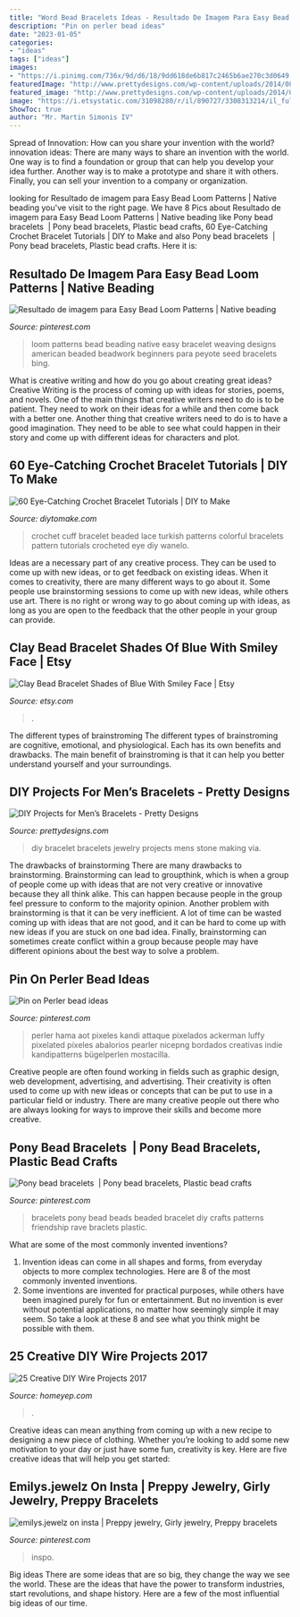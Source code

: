 ```yaml
---
title: "Word Bead Bracelets Ideas - Resultado De Imagem Para Easy Bead Loom Patterns"
description: "Pin on perler bead ideas"
date: "2023-01-05"
categories:
- "ideas"
tags: ["ideas"]
images:
- "https://i.pinimg.com/736x/9d/d6/18/9dd618de6b817c2465b6ae270c3d0649.jpg"
featuredImage: "http://www.prettydesigns.com/wp-content/uploads/2014/08/DIY-Men-Bracelet.jpg"
featured_image: "http://www.prettydesigns.com/wp-content/uploads/2014/08/DIY-Men-Bracelet.jpg"
image: "https://i.etsystatic.com/31098280/r/il/890727/3308313214/il_fullxfull.3308313214_gap9.jpg"
ShowToc: true
author: "Mr. Martin Simonis IV"
---
```



Spread of Innovation: How can you share your invention with the world?
innovation ideas: 
There are many ways to share an invention with the world. One way is to find a foundation or group that can help you develop your idea further. Another way is to make a prototype and share it with others. Finally, you can sell your invention to a company or organization.

	

		
looking for Resultado de imagem para Easy Bead Loom Patterns | Native beading you've visit to the right page. We have 8 Pics about Resultado de imagem para Easy Bead Loom Patterns | Native beading like Pony bead bracelets ️ | Pony bead bracelets, Plastic bead crafts, 60 Eye-Catching Crochet Bracelet Tutorials | DIY to Make and also Pony bead bracelets ️ | Pony bead bracelets, Plastic bead crafts. Here it is:
		
    
## Resultado De Imagem Para Easy Bead Loom Patterns | Native Beading

<img loading=lazy src="https://i.pinimg.com/736x/13/45/d9/1345d905c96fb473eceb363a3c9e1caa.jpg" onerror="this.onerror=null;this.src='https://tse2.mm.bing.net/th?id=OIP.g1hCt_pMNOkZGa3wZqxjmgAAAA&amp;pid=15.1';" alt="Resultado de imagem para Easy Bead Loom Patterns | Native beading">

_Source: pinterest.com_

>loom patterns bead beading native easy bracelet weaving designs american beaded beadwork beginners para peyote seed bracelets bing. 

	

What is creative writing and how do you go about creating great ideas?
Creative Writing is the process of coming up with ideas for stories, poems, and novels. One of the main things that creative writers need to do is to be patient. They need to work on their ideas for a while and then come back with a better one. Another thing that creative writers need to do is to have a good imagination. They need to be able to see what could happen in their story and come up with different ideas for characters and plot.

    
## 60 Eye-Catching Crochet Bracelet Tutorials | DIY To Make

<img loading=lazy src="http://www.diytomake.com/wp-content/uploads/2016/10/Beaded-Crochet-Cuff.jpg" onerror="this.onerror=null;this.src='https://tse4.mm.bing.net/th?id=OIP.tJvZcyaFNg6KhhJbjp6HhAHaJ4&amp;pid=15.1';" alt="60 Eye-Catching Crochet Bracelet Tutorials | DIY to Make">

_Source: diytomake.com_

>crochet cuff bracelet beaded lace turkish patterns colorful bracelets pattern tutorials crocheted eye diy wanelo. 

	

Ideas are a necessary part of any creative process. They can be used to come up with new ideas, or to get feedback on existing ideas. When it comes to creativity, there are many different ways to go about it. Some people use brainstorming sessions to come up with new ideas, while others use art. There is no right or wrong way to go about coming up with ideas, as long as you are open to the feedback that the other people in your group can provide.

    
## Clay Bead Bracelet Shades Of Blue With Smiley Face | Etsy

<img loading=lazy src="https://i.etsystatic.com/31098280/r/il/890727/3308313214/il_fullxfull.3308313214_gap9.jpg" onerror="this.onerror=null;this.src='https://tse4.mm.bing.net/th?id=OIP.iE0-CRk6ul1oBfQ7hCRsowHaJ4&amp;pid=15.1';" alt="Clay Bead Bracelet Shades of Blue With Smiley Face | Etsy">

_Source: etsy.com_

>. 

	

The different types of brainstroming
The different types of brainstroming are cognitive, emotional, and physiological. Each has its own benefits and drawbacks. The main benefit of brainstroming is that it can help you better understand yourself and your surroundings.

    
## DIY Projects For Men’s Bracelets - Pretty Designs

<img loading=lazy src="http://www.prettydesigns.com/wp-content/uploads/2014/08/DIY-Men-Bracelet.jpg" onerror="this.onerror=null;this.src='https://tse4.mm.bing.net/th?id=OIP.x1Kzb9j7AGiNTeDkFqlp4gHaJ4&amp;pid=15.1';" alt="DIY Projects for Men’s Bracelets - Pretty Designs">

_Source: prettydesigns.com_

>diy bracelet bracelets jewelry projects mens stone making via. 

	

The drawbacks of brainstorming
There are many drawbacks to brainstorming. Brainstorming can lead to groupthink, which is when a group of people come up with ideas that are not very creative or innovative because they all think alike. This can happen because people in the group feel pressure to conform to the majority opinion. Another problem with brainstorming is that it can be very inefficient. A lot of time can be wasted coming up with ideas that are not good, and it can be hard to come up with new ideas if you are stuck on one bad idea. Finally, brainstorming can sometimes create conflict within a group because people may have different opinions about the best way to solve a problem.

    
## Pin On Perler Bead Ideas

<img loading=lazy src="https://i.pinimg.com/736x/9d/d6/18/9dd618de6b817c2465b6ae270c3d0649.jpg" onerror="this.onerror=null;this.src='https://tse1.mm.bing.net/th?id=OIP.Jfikv1TbQqSED6XYoggaFAHaIC&amp;pid=15.1';" alt="Pin on Perler bead ideas">

_Source: pinterest.com_

>perler hama aot pixeles kandi attaque pixelados ackerman luffy pixelated píxeles abalorios pearler nicepng bordados creativas indie kandipatterns bügelperlen mostacilla. 

	

Creative people are often found working in fields such as graphic design, web development, advertising, and advertising. Their creativity is often used to come up with new ideas or concepts that can be put to use in a particular field or industry. There are many creative people out there who are always looking for ways to improve their skills and become more creative.

    
## Pony Bead Bracelets ️ | Pony Bead Bracelets, Plastic Bead Crafts

<img loading=lazy src="https://i.pinimg.com/736x/e9/e8/1b/e9e81bdd0f39a87e677458cd8bc3b514.jpg" onerror="this.onerror=null;this.src='https://tse4.mm.bing.net/th?id=OIP.3iX3AAJ4NpIxIN_vq7JnUAHaJ3&amp;pid=15.1';" alt="Pony bead bracelets ️ | Pony bead bracelets, Plastic bead crafts">

_Source: pinterest.com_

>bracelets pony bead beads beaded bracelet diy crafts patterns friendship rave braclets plastic. 

	

What are some of the most commonly invented inventions?
1. Invention ideas can come in all shapes and forms, from everyday objects to more complex technologies. Here are 8 of the most commonly invented inventions.
2. Some inventions are invented for practical purposes, while others have been imagined purely for fun or entertainment. But no invention is ever without potential applications, no matter how seemingly simple it may seem. So take a look at these 8 and see what you think might be possible with them.

    
## 25 Creative DIY Wire Projects 2017

<img loading=lazy src="https://homeyep.com/wp-content/uploads/2017/03/wire-diy/13-wire-project-diy-ideas-tutorials.jpg" onerror="this.onerror=null;this.src='https://tse1.mm.bing.net/th?id=OIP.hUaDK7EnO8_7Pg_DawZzJwHaKD&amp;pid=15.1';" alt="25 Creative DIY Wire Projects 2017">

_Source: homeyep.com_

>. 

	

Creative ideas can mean anything from coming up with a new recipe to designing a new piece of clothing. Whether you’re looking to add some new motivation to your day or just have some fun, creativity is key. Here are five creative ideas that will help you get started: 

    
## Emilys.jewelz On Insta | Preppy Jewelry, Girly Jewelry, Preppy Bracelets

<img loading=lazy src="https://i.pinimg.com/736x/14/f5/5a/14f55a0fd56d4e03001efa0b5a6d6bcd.jpg" onerror="this.onerror=null;this.src='https://tse4.mm.bing.net/th?id=OIP.Bjo8Y4lt_JgK7EN9bxR2dwHaJy&amp;pid=15.1';" alt="emilys.jewelz on insta | Preppy jewelry, Girly jewelry, Preppy bracelets">

_Source: pinterest.com_

>inspo. 

	

Big ideas
There are some ideas that are so big, they change the way we see the world. These are the ideas that have the power to transform industries, start revolutions, and shape history. Here are a few of the most influential big ideas of our time.

